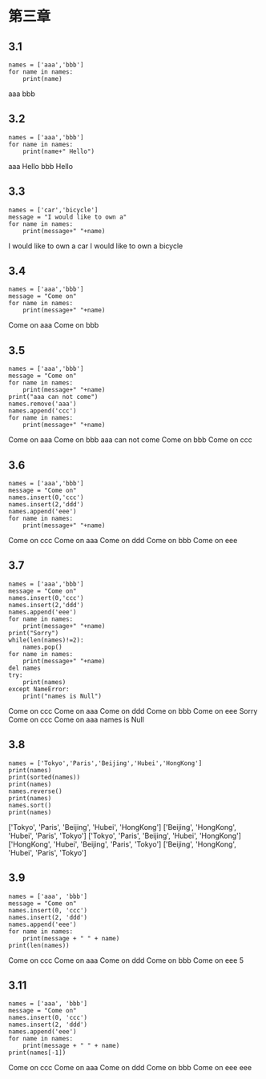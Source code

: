 #  第三章
##  3.1  
```
names = ['aaa','bbb']
for name in names:
    print(name)
```
aaa
bbb
##  3.2  
```
names = ['aaa','bbb']
for name in names:
    print(name+" Hello")
```
aaa Hello
bbb Hello
##  3.3  
```
names = ['car','bicycle']
message = "I would like to own a"
for name in names:
    print(message+" "+name)
```
I would like to own a car
I would like to own a bicycle
##  3.4  
```
names = ['aaa','bbb']
message = "Come on"
for name in names:
    print(message+" "+name)
```
Come on aaa
Come on bbb
##  3.5  
```
names = ['aaa','bbb']
message = "Come on"
for name in names:
    print(message+" "+name)
print("aaa can not come")
names.remove('aaa')
names.append('ccc')
for name in names:
    print(message+" "+name)
```
Come on aaa
Come on bbb
aaa can not come
Come on bbb
Come on ccc  
##  3.6  
```
names = ['aaa','bbb']
message = "Come on"
names.insert(0,'ccc')
names.insert(2,'ddd')
names.append('eee')
for name in names:
    print(message+" "+name)
```
Come on ccc
Come on aaa
Come on ddd
Come on bbb
Come on eee
##  3.7  
```
names = ['aaa','bbb']
message = "Come on"
names.insert(0,'ccc')
names.insert(2,'ddd')
names.append('eee')
for name in names:
    print(message+" "+name)
print("Sorry")
while(len(names)!=2):
    names.pop()
for name in names:
    print(message+" "+name)
del names
try:
    print(names)
except NameError:
    print("names is Null")
```
Come on ccc
Come on aaa
Come on ddd
Come on bbb
Come on eee
Sorry
Come on ccc
Come on aaa
names is Null
##  3.8  
```
names = ['Tokyo','Paris','Beijing','Hubei','HongKong']
print(names)
print(sorted(names))
print(names)
names.reverse()
print(names)
names.sort()
print(names)
```
['Tokyo', 'Paris', 'Beijing', 'Hubei', 'HongKong']
['Beijing', 'HongKong', 'Hubei', 'Paris', 'Tokyo']
['Tokyo', 'Paris', 'Beijing', 'Hubei', 'HongKong']
['HongKong', 'Hubei', 'Beijing', 'Paris', 'Tokyo']
['Beijing', 'HongKong', 'Hubei', 'Paris', 'Tokyo']
##  3.9
```
names = ['aaa', 'bbb']
message = "Come on"
names.insert(0, 'ccc')
names.insert(2, 'ddd')
names.append('eee')
for name in names:
    print(message + " " + name)
print(len(names))
```
Come on ccc
Come on aaa
Come on ddd
Come on bbb
Come on eee
5
##  3.11  
```
names = ['aaa', 'bbb']
message = "Come on"
names.insert(0, 'ccc')
names.insert(2, 'ddd')
names.append('eee')
for name in names:
    print(message + " " + name)
print(names[-1])
```
Come on ccc
Come on aaa
Come on ddd
Come on bbb
Come on eee
eee
